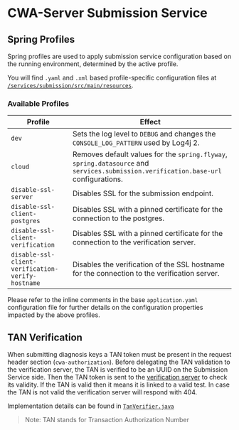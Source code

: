 # CWA-Server Submission Service

## Spring Profiles

Spring profiles are used to apply submission service configuration based on the running environment, determined by the active profile.

You will find `.yaml` and `.xml` based profile-specific configuration files at [`/services/submission/src/main/resources`](/services/submission/src/main/resources).

### Available Profiles

Profile                                           | Effect
--------------------------------------------------|-------------
`dev`                                             | Sets the log level to `DEBUG` and changes the `CONSOLE_LOG_PATTERN` used by Log4j 2.
`cloud`                                           | Removes default values for the `spring.flyway`, `spring.datasource` and `services.submission.verification.base-url` configurations.
`disable-ssl-server`                              | Disables SSL for the submission endpoint.
`disable-ssl-client-postgres`                     | Disables SSL with a pinned certificate for the connection to the postgres.
`disable-ssl-client-verification`                 | Disables SSL with a pinned certificate for the connection to the verification server.
`disable-ssl-client-verification-verify-hostname` | Disables the verification of the SSL hostname for the connection to the verification server.

Please refer to the inline comments in the base `application.yaml` configuration file for further details on the configuration properties impacted by the above profiles.

## TAN Verification

When submitting diagnosis keys a TAN token must be present in the request header section (`cwa-authorization`).
Before delegating the TAN validation to the verification server, the TAN is verified to be an UUID on the Submission Service side.
Then the TAN token is sent to the [verification server](https://github.com/corona-warn-app/cwa-verification-server/blob/master/docs/architecture-overview.md)
to check its validity. If the TAN is valid then it means it is linked to a valid test.
In case the TAN is not valid the verification server will respond with 404.

Implementation details can be found in [`TanVerifier.java`](/services/submission/src/main/java/app/coronawarn/server/services/submission/verification/TanVerifier.java)

>Note: TAN stands for Transaction Authorization Number
